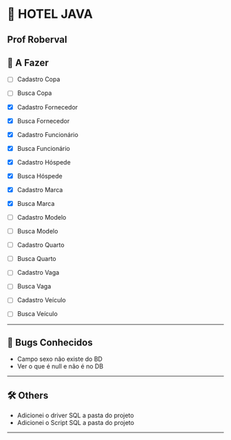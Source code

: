 # 🏨 HOTEL JAVA
Prof Roberval
---

## 🚧 A Fazer
- [ ] Cadastro Copa
- [ ] Busca Copa

- [x] Cadastro Fornecedor
- [x] Busca Fornecedor

- [x] Cadastro Funcionário
- [x] Busca Funcionário

- [x] Cadastro Hóspede
- [x] Busca Hóspede

- [x] Cadastro Marca
- [x] Busca Marca

- [ ] Cadastro Modelo
- [ ] Busca Modelo

- [ ] Cadastro Quarto
- [ ] Busca Quarto

- [ ] Cadastro Vaga
- [ ] Busca Vaga

- [ ] Cadastro Veículo
- [ ] Busca Veículo
---

## 🐛 Bugs Conhecidos
- Campo sexo não existe do BD
- Ver o que é null e não é no DB

---

## 🛠️ Others
- Adicionei o driver SQL a pasta do projeto
- Adicionei o Script SQL a pasta do projeto


---
